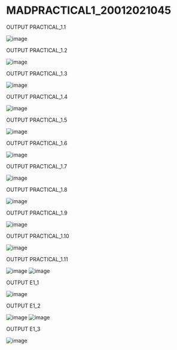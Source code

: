 # MADPRACTICAL1_20012021045
OUTPUT PRACTICAL_1.1

![image](https://user-images.githubusercontent.com/110705475/183336492-05b9ed27-6ef0-40c3-b653-099e56e6c390.png)

OUTPUT PRACTICAL_1.2

![image](https://user-images.githubusercontent.com/110705475/183337064-2656c0ca-26a2-4eac-ab0d-6a2b09b62b1a.png)

OUTPUT PRACTICAL_1.3

![image](https://user-images.githubusercontent.com/110705475/183337679-f2efe1a1-d0a4-40e8-bc8d-b11dfcf1e300.png)

OUTPUT PRACTICAL_1.4

![image](https://user-images.githubusercontent.com/110705475/186234535-b811cc9c-ce31-46ef-bfa6-2e584f3f6ff4.png)

OUTPUT PRACTICAL_1.5

![image](https://user-images.githubusercontent.com/110705475/186234937-00e4c4fe-038e-4090-a66a-ae9ae663de1b.png)


OUTPUT PRACTICAL_1.6

![image](https://user-images.githubusercontent.com/110705475/186235036-70943084-a4d1-486f-88c6-90324604e3a8.png)

OUTPUT PRACTICAL_1.7

![image](https://user-images.githubusercontent.com/110705475/186236122-e0079c1a-cd1e-43a2-876a-9168baa27991.png)

OUTPUT PRACTICAL_1.8

![image](https://user-images.githubusercontent.com/110705475/186236311-4b4c5a87-9b46-4547-91e4-d5a64671b9ab.png)

OUTPUT PRACTICAL_1.9

![image](https://user-images.githubusercontent.com/110705475/186236456-8143d916-2c04-4c2f-958b-4877108cbb55.png)

OUTPUT PRACTICAL_1.10

![image](https://user-images.githubusercontent.com/110705475/186236596-4a1e0d45-24cb-4009-982d-86894f0e8c27.png)

OUTPUT PRACTICAL_1.11

![image](https://user-images.githubusercontent.com/110705475/186236726-c29d5f27-5ee3-4ac4-807c-2d99bcce641d.png)
![image](https://user-images.githubusercontent.com/110705475/186236803-cd7f2b79-2a05-4c46-be81-02fbf2ee9018.png)

OUTPUT E1_1

![image](https://user-images.githubusercontent.com/110705475/186237042-e1aeb72d-7e51-4428-a0bc-54eef7a65ab6.png)

OUTPUT E1_2

![image](https://user-images.githubusercontent.com/110705475/186237236-f4b94f75-5a23-4e82-8788-dd1191e3e1ed.png)
![image](https://user-images.githubusercontent.com/110705475/186237350-ccbf19ae-f16f-4f1a-8307-c3be7566aad7.png)

OUTPUT E1_3

![image](https://user-images.githubusercontent.com/110705475/186237495-62f0dcfb-575a-46d4-80c2-75ef02c0a47f.png)
